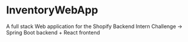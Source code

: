 # InventoryWebApp
A full stack Web application for the Shopify Backend Intern Challenge -> Spring Boot backend + React frontend
